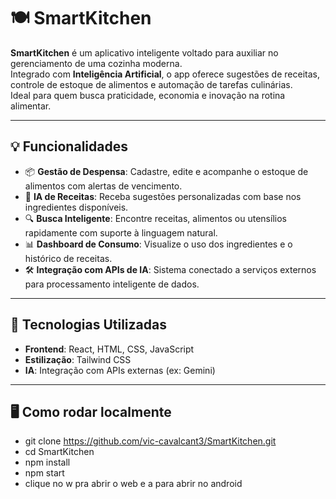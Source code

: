 # 🍽️ SmartKitchen

**SmartKitchen** é um aplicativo inteligente voltado para auxiliar no gerenciamento de uma cozinha moderna.  
Integrado com **Inteligência Artificial**, o app oferece sugestões de receitas, controle de estoque de alimentos e automação de tarefas culinárias.  
Ideal para quem busca praticidade, economia e inovação na rotina alimentar.

---

## 💡 Funcionalidades

- 📦 **Gestão de Despensa**: Cadastre, edite e acompanhe o estoque de alimentos com alertas de vencimento.
- 🧠 **IA de Receitas**: Receba sugestões personalizadas com base nos ingredientes disponíveis.
- 🔍 **Busca Inteligente**: Encontre receitas, alimentos ou utensílios rapidamente com suporte à linguagem natural.
- 📊 **Dashboard de Consumo**: Visualize o uso dos ingredientes e o histórico de receitas.
- 🛠️ **Integração com APIs de IA**: Sistema conectado a serviços externos para processamento inteligente de dados.

---

## 🚀 Tecnologias Utilizadas

- **Frontend**: React, HTML, CSS, JavaScript
- **Estilização**: Tailwind CSS
- **IA**: Integração com APIs externas (ex: Gemini)

---

## 🖥️ Como rodar localmente
- git clone https://github.com/vic-cavalcant3/SmartKitchen.git
- cd SmartKitchen
- npm install
- npm start
- clique no w pra abrir o web e a para abrir no android
